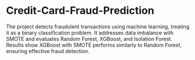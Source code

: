 # Credit-Card-Fraud-Prediction
The project detects fraudulent transactions using machine learning, treating it as a binary classification problem. It addresses data imbalance with SMOTE and evaluates Random Forest, XGBoost, and Isolation Forest. Results show XGBoost with SMOTE performs similarly to Random Forest, ensuring effective fraud detection.
